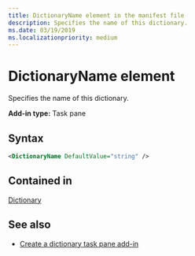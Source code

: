 ```yaml
---
title: DictionaryName element in the manifest file
description: Specifies the name of this dictionary.
ms.date: 03/19/2019
ms.localizationpriority: medium
---
```


# DictionaryName element

Specifies the name of this dictionary.

**Add-in type:** Task pane

## Syntax

```XML
<DictionaryName DefaultValue="string" />
```

## Contained in

[Dictionary](dictionary.md)

## See also

- [Create a dictionary task pane add-in](../../word/dictionary-task-pane-add-ins.md)
